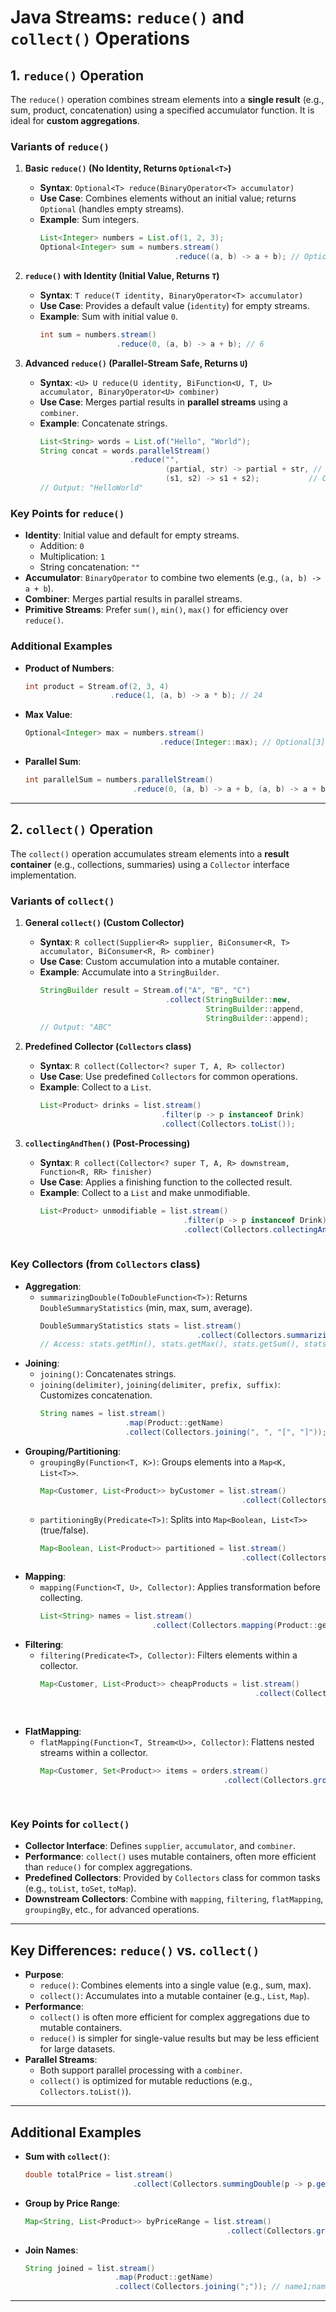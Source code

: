 # **Java Streams: `reduce()` and `collect()` Operations**

## **1. `reduce()` Operation**
The `reduce()` operation combines stream elements into a **single result** (e.g., sum, product, concatenation) using a specified accumulator function. It is ideal for **custom aggregations**.

### **Variants of `reduce()`**
1. **Basic `reduce()` (No Identity, Returns `Optional<T>`)**
   - **Syntax**: `Optional<T> reduce(BinaryOperator<T> accumulator)`
   - **Use Case**: Combines elements without an initial value; returns `Optional` (handles empty streams).
   - **Example**: Sum integers.
     ```java
     List<Integer> numbers = List.of(1, 2, 3);
     Optional<Integer> sum = numbers.stream()
                                   .reduce((a, b) -> a + b); // Optional[6]
     ```

2. **`reduce()` with Identity (Initial Value, Returns `T`)**
   - **Syntax**: `T reduce(T identity, BinaryOperator<T> accumulator)`
   - **Use Case**: Provides a default value (`identity`) for empty streams.
   - **Example**: Sum with initial value `0`.
     ```java
     int sum = numbers.stream()
                      .reduce(0, (a, b) -> a + b); // 6
     ```

3. **Advanced `reduce()` (Parallel-Stream Safe, Returns `U`)**
   - **Syntax**: `<U> U reduce(U identity, BiFunction<U, T, U> accumulator, BinaryOperator<U> combiner)`
   - **Use Case**: Merges partial results in **parallel streams** using a `combiner`.
   - **Example**: Concatenate strings.
     ```java
     List<String> words = List.of("Hello", "World");
     String concat = words.parallelStream()
                         .reduce("", 
                                 (partial, str) -> partial + str, // Accumulator
                                 (s1, s2) -> s1 + s2);           // Combiner
     // Output: "HelloWorld"
     ```

### **Key Points for `reduce()`**
- **Identity**: Initial value and default for empty streams.
  - Addition: `0`
  - Multiplication: `1`
  - String concatenation: `""`
- **Accumulator**: `BinaryOperator` to combine two elements (e.g., `(a, b) -> a + b`).
- **Combiner**: Merges partial results in parallel streams.
- **Primitive Streams**: Prefer `sum()`, `min()`, `max()` for efficiency over `reduce()`.

### **Additional Examples**
- **Product of Numbers**:
  ```java
  int product = Stream.of(2, 3, 4)
                     .reduce(1, (a, b) -> a * b); // 24
  ```
- **Max Value**:
  ```java
  Optional<Integer> max = numbers.stream()
                                .reduce(Integer::max); // Optional[3]
  ```
- **Parallel Sum**:
  ```java
  int parallelSum = numbers.parallelStream()
                          .reduce(0, (a, b) -> a + b, (a, b) -> a + b); // 6
  ```

---

## **2. `collect()` Operation**
The `collect()` operation accumulates stream elements into a **result container** (e.g., collections, summaries) using a `Collector` interface implementation.

### **Variants of `collect()`**
1. **General `collect()` (Custom Collector)**
   - **Syntax**: `R collect(Supplier<R> supplier, BiConsumer<R, T> accumulator, BiConsumer<R, R> combiner)`
   - **Use Case**: Custom accumulation into a mutable container.
   - **Example**: Accumulate into a `StringBuilder`.
     ```java
     StringBuilder result = Stream.of("A", "B", "C")
                                 .collect(StringBuilder::new,
                                          StringBuilder::append,
                                          StringBuilder::append);
     // Output: "ABC"
     ```

2. **Predefined Collector (`Collectors` class)**
   - **Syntax**: `R collect(Collector<? super T, A, R> collector)`
   - **Use Case**: Use predefined `Collectors` for common operations.
   - **Example**: Collect to a `List`.
     ```java
     List<Product> drinks = list.stream()
                                .filter(p -> p instanceof Drink)
                                .collect(Collectors.toList());
     ```

3. **`collectingAndThen()` (Post-Processing)**
   - **Syntax**: `R collect(Collector<? super T, A, R> downstream, Function<R, RR> finisher)`
   - **Use Case**: Applies a finishing function to the collected result.
   - **Example**: Collect to a `List` and make unmodifiable.
     ```java
     List<Product> unmodifiable = list.stream()
                                     .filter(p -> p instanceof Drink)
                                     .collect(Collectors.collectingAndThen(Collectors.toList(),
                                                                          Collections::unmodifiableList));
     ```

### **Key Collectors (from `Collectors` class)**
- **Aggregation**:
  - `summarizingDouble(ToDoubleFunction<T>)`: Returns `DoubleSummaryStatistics` (min, max, sum, average).
    ```java
    DoubleSummaryStatistics stats = list.stream()
                                       .collect(Collectors.summarizingDouble(p -> p.getPrice().doubleValue()));
    // Access: stats.getMin(), stats.getMax(), stats.getSum(), stats.getAverage()
    ```
- **Joining**:
  - `joining()`: Concatenates strings.
  - `joining(delimiter)`, `joining(delimiter, prefix, suffix)`: Customizes concatenation.
    ```java
    String names = list.stream()
                       .map(Product::getName)
                       .collect(Collectors.joining(", ", "[", "]")); // [name1, name2, name3]
    ```
- **Grouping/Partitioning**:
  - `groupingBy(Function<T, K>)`: Groups elements into a `Map<K, List<T>>`.
    ```java
    Map<Customer, List<Product>> byCustomer = list.stream()
                                                 .collect(Collectors.groupingBy(Product::getCustomer));
    ```
  - `partitioningBy(Predicate<T>)`: Splits into `Map<Boolean, List<T>>` (true/false).
    ```java
    Map<Boolean, List<Product>> partitioned = list.stream()
                                                 .collect(Collectors.partitioningBy(p -> p.getPrice() > 10));
    ```
- **Mapping**:
  - `mapping(Function<T, U>, Collector)`: Applies transformation before collecting.
    ```java
    List<String> names = list.stream()
                             .collect(Collectors.mapping(Product::getName, Collectors.toList()));
    ```
- **Filtering**:
  - `filtering(Predicate<T>, Collector)`: Filters elements within a collector.
    ```java
    Map<Customer, List<Product>> cheapProducts = list.stream()
                                                    .collect(Collectors.groupingBy(Product::getCustomer,
                                                                                  Collectors.filtering(p -> p.getPrice() < 10,
                                                                                                       Collectors.toList())));
    ```
- **FlatMapping**:
  - `flatMapping(Function<T, Stream<U>>, Collector)`: Flattens nested streams within a collector.
    ```java
    Map<Customer, Set<Product>> items = orders.stream()
                                             .collect(Collectors.groupingBy(Order::getCustomer,
                                                                           Collectors.flatMapping(order -> order.items().stream(),
                                                                                                 Collectors.toSet())));
    ```

### **Key Points for `collect()`**
- **Collector Interface**: Defines `supplier`, `accumulator`, and `combiner`.
- **Performance**: `collect()` uses mutable containers, often more efficient than `reduce()` for complex aggregations.
- **Predefined Collectors**: Provided by `Collectors` class for common tasks (e.g., `toList`, `toSet`, `toMap`).
- **Downstream Collectors**: Combine with `mapping`, `filtering`, `flatMapping`, `groupingBy`, etc., for advanced operations.

---

## **Key Differences: `reduce()` vs. `collect()`**
- **Purpose**:
  - `reduce()`: Combines elements into a single value (e.g., sum, max).
  - `collect()`: Accumulates into a mutable container (e.g., `List`, `Map`).
- **Performance**:
  - `collect()` is often more efficient for complex aggregations due to mutable containers.
  - `reduce()` is simpler for single-value results but may be less efficient for large datasets.
- **Parallel Streams**:
  - Both support parallel processing with a `combiner`.
  - `collect()` is optimized for mutable reductions (e.g., `Collectors.toList()`).

---

## **Additional Examples**
- **Sum with `collect()`**:
  ```java
  double totalPrice = list.stream()
                          .collect(Collectors.summingDouble(p -> p.getPrice().doubleValue()));
  ```
- **Group by Price Range**:
  ```java
  Map<String, List<Product>> byPriceRange = list.stream()
                                               .collect(Collectors.groupingBy(p -> p.getPrice() < 10 ? "Cheap" : "Expensive"));
  ```
- **Join Names**:
  ```java
  String joined = list.stream()
                      .map(Product::getName)
                      .collect(Collectors.joining(";")); // name1;name2;name3
  ```

---
